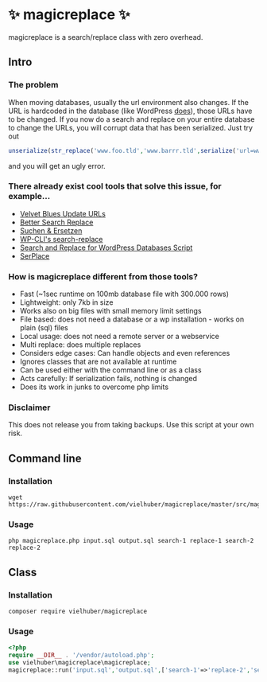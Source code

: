 # ✨ magicreplace ✨

magicreplace is a search/replace class with zero overhead.

## Intro

### The problem

When moving databases, usually the url environment also changes.
If the URL is hardcoded in the database (like WordPress [does](https://make.wordpress.org/core/handbook/contribute/design-decisions/#absolute-versus-relative-urls)), those URLs have to be changed.
If you now do a search and replace on your entire database to change the URLs,
you will corrupt data that has been serialized. Just try out
```php
unserialize(str_replace('www.foo.tld','www.barrr.tld',serialize('url=www.foo.tld')));
```
and you will get an ugly error.

### There already exist cool tools that solve this issue, for example...

* [Velvet Blues Update URLs](https://wordpress.org/plugins/velvet-blues-update-urls/)
* [Better Search Replace](https://wordpress.org/plugins/better-search-replace/)
* [Suchen & Ersetzen](https://de.wordpress.org/plugins/search-and-replace/)
* [WP-CLI's search-replace](http://wp-cli.org/commands/search-replace/)
* [Search and Replace for WordPress Databases Script](https://interconnectit.com/products/search-and-replace-for-wordpress-databases/)
* [SerPlace](http://pixelentity.com/wordpress-search-replace-domain/)

### How is magicreplace different from those tools?

* Fast (~1sec runtime on 100mb database file with 300.000 rows)
* Lightweight: only 7kb in size
* Works also on big files with small memory limit settings
* File based: does not need a database or a wp installation - works on plain (sql) files
* Local usage: does not need a remote server or a webservice
* Multi replace: does multiple replaces
* Considers edge cases: Can handle objects and even references
* Ignores classes that are not available at runtime
* Can be used either with the command line or as a class
* Acts carefully: If serialization fails, nothing is changed
* Does its work in junks to overcome php limits

### Disclaimer

This does not release you from taking backups. Use this script at your own risk.

## Command line

### Installation

```
wget https://raw.githubusercontent.com/vielhuber/magicreplace/master/src/magicreplace.php
```

### Usage

```
php magicreplace.php input.sql output.sql search-1 replace-1 search-2 replace-2
```


## Class

### Installation

```
composer require vielhuber/magicreplace
```
    
### Usage

```php
<?php
require __DIR__ . '/vendor/autoload.php';
use vielhuber\magicreplace\magicreplace;
magicreplace::run('input.sql','output.sql',['search-1'=>'replace-2','search-2'=>'replace-2']);
```

